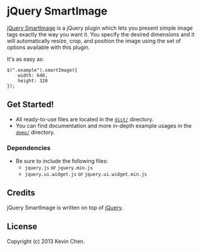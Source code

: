 jQuery SmartImage
=============

[jQuery SmartImage]() is a jQuery plugin which lets you present simple image tags exactly the way you want it. You specify the desired dimensions and it will automatically resize, crop, and position the image using the set of options available with this plugin.
	
It's as easy as:

``````````````````
$(".example").smartImage({
    width: 640,
    height: 320
});
``````````````````
	
Get Started!
-------------

+ All ready-to-use files are located in the [`dist/`](dist/) directory.
+ You can find documentation and more in-depth example usages in the [`demo/`](demo/) directory.

### Dependencies
+ Be sure to include the following files:
    + `jquery.js` or `jquery.min.js`
    + `jquery.ui.widget.js` or `jquery.ui.widget.min.js`

Credits
-------------

jQuery SmartImage is written on top of [jQuery](http://jquery.com).

License
-------------

Copyright (c) 2013 Kevin Chen.
